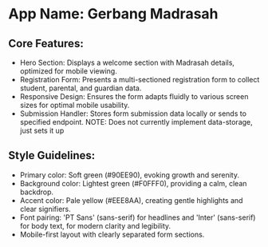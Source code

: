# **App Name**: Gerbang Madrasah

## Core Features:

- Hero Section: Displays a welcome section with Madrasah details, optimized for mobile viewing.
- Registration Form: Presents a multi-sectioned registration form to collect student, parental, and guardian data.
- Responsive Design: Ensures the form adapts fluidly to various screen sizes for optimal mobile usability.
- Submission Handler: Stores form submission data locally or sends to specified endpoint. NOTE: Does not currently implement data-storage, just sets it up

## Style Guidelines:

- Primary color: Soft green (#90EE90), evoking growth and serenity.
- Background color: Lightest green (#F0FFF0), providing a calm, clean backdrop.
- Accent color: Pale yellow (#EEE8AA), creating gentle highlights and clear signifiers.
- Font pairing: 'PT Sans' (sans-serif) for headlines and 'Inter' (sans-serif) for body text, for modern clarity and legibility.
- Mobile-first layout with clearly separated form sections.